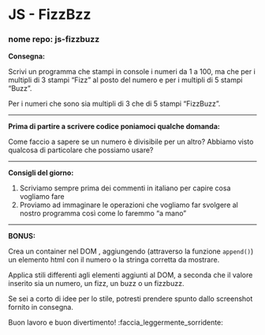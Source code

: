 # JS - FizzBzz

### nome repo: js-fizzbuzz

**Consegna:**

Scrivi un programma che stampi in console i numeri da 1 a 100,
ma che per i multipli di 3 stampi “Fizz” al posto del numero e per i multipli di 5 stampi “Buzz”.

Per i numeri che sono sia multipli di 3 che di 5 stampi “FizzBuzz”.

***

**Prima di partire a scrivere codice poniamoci qualche domanda:**

Come faccio a sapere se un numero è divisibile per un altro?
Abbiamo visto qualcosa di particolare che possiamo usare?

***
**Consigli del giorno:**
1. Scriviamo sempre prima dei commenti in italiano per capire cosa vogliamo fare
2. Proviamo ad immaginare le operazioni che vogliamo far svolgere al nostro programma così come lo faremmo “a mano”

***

**BONUS:**

Crea un container nel DOM , aggiungendo (attraverso la funzione `append()`) un elemento html con il numero o la stringa corretta da mostrare.

Applica stili differenti agli elementi aggiunti al DOM, a seconda che il valore inserito sia un numero, un fizz, un buzz o un fizzbuzz.

Se sei a corto di idee per lo stile, potresti prendere spunto dallo screenshot fornito in consegna.

Buon lavoro e buon divertimento! :faccia_leggermente_sorridente: